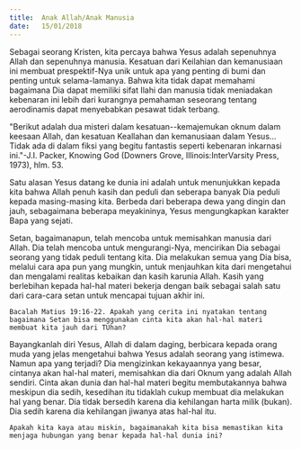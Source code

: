 ```yaml
---
title:  Anak Allah/Anak Manusia
date:   15/01/2018
---
```


Sebagai seorang Kristen, kita percaya bahwa Yesus adalah sepenuhnya Allah dan sepenuhnya manusia. Kesatuan dari Keilahian dan kemanusiaan ini membuat prespektif-Nya unik untuk apa yang penting di bumi dan penting untuk selama-lamanya. Bahwa kita tidak dapat memahami bagaimana Dia dapat memiliki sifat Ilahi dan manusia tidak meniadakan kebenaran ini lebih dari kurangnya pemahaman seseorang tentang aerodinamis dapat menyebabkan pesawat tidak terbang.

"Berikut adalah dua misteri dalam kesatuan--kemajemukan oknum dalam keesaan Allah, dan kesatuan Keallahan dan kemanusiaan dalam Yesus... Tidak ada di dalam fiksi yang begitu fantastis seperti kebenaran inkarnasi ini."-J.I. Packer, Knowing God (Downers Grove, Illinois:InterVarsity Press, 1973), hlm. 53.

Satu alasan Yesus datang ke dunia ini adalah untuk menunjukkan kepada kita bahwa Allah penuh kasih dan peduli dan seberapa banyak Dia peduli kepada masing-masing kita. Berbeda dari beberapa dewa yang dingin dan jauh, sebagaimana beberapa meyakininya, Yesus mengungkapkan karakter Bapa yang sejati.

Setan, bagaimanapun, telah mencoba untuk memisahkan manusia dari Allah. Dia telah mencoba untuk mengurangi-Nya, mencirikan Dia sebagai seorang yang tidak peduli tentang kita. Dia melakukan semua yang Dia bisa, melalui cara apa pun yang mungkin, untuk menjauhkan kita dari mengetahui dan mengalami realitas kebaikan dan kasih karunia Allah. Kasih yang berlebihan kepada hal-hal materi bekerja dengan baik sebagai salah satu dari cara-cara setan untuk mencapai tujuan akhir ini.

`Bacalah Matius 19:16-22. Apakah yang cerita ini nyatakan tentang bagaimana Setan bisa menggunakan cinta kita akan hal-hal materi membuat kita jauh dari TUhan?`

Bayangkanlah diri Yesus, Allah di dalam daging, berbicara kepada orang muda yang jelas mengetahui bahwa Yesus adalah seorang yang istimewa. Namun apa yang terjadi? Dia mengizinkan kekayaannya yang besar, cintanya akan hal-hal materi, memisahkan dia dari Oknum yang adalah Allah sendiri. Cinta akan dunia dan hal-hal materi begitu membutakannya bahwa meskipun dia sedih, kesedihan itu tidaklah cukup membuat dia melakukan hal yang benar. Dia tidak bersedih karena dia kehilangan harta milik (bukan). Dia sedih karena dia kehilangan jiwanya atas hal-hal itu.

`Apakah kita kaya atau miskin, bagaimanakah kita bisa memastikan kita menjaga hubungan yang benar kepada hal-hal dunia ini?`
